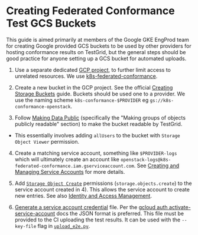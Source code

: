 # Creating Federated Conformance Test GCS Buckets

This guide is aimed primarily at members of the Google GKE EngProd team for 
creating Google provided GCS buckets to be used by other providers for hosting
conformance results on TestGrid, but the general steps should be good practice
for anyone setting up a GCS bucket for automated uploads.

1) Use a separate dedicated [GCP project](https://cloud.google.com/storage/docs/projects), to further limit access to unrelated resources. We use [k8s-federated-conformance](http://console.cloud.google.com/home/dashboard?project=k8s-federated-conformance).

2) Create a new bucket in the GCP project. See the official [Creating Storage Buckets](https://cloud.google.com/storage/docs/creating-buckets) guide. Buckets should be used one to a provider. We use the naming scheme `k8s-conformance-$PROVIDER` eg `gs://k8s-conformance-openstack`.

3) Follow [Making Data Public](https://cloud.google.com/storage/docs/access-control/making-data-public) (specifically the "Making groups of objects publicly readable" section) to make the bucket readable by TestGrid.
  - This essentially involves adding `allUsers` to the bucket with `Storage Object Viewer` permission.

4) Create a matching service account, something like `$PROVIDER-logs` which will ultimately create an account like `openstack-logs@k8s-federated-conformance.iam.gserviceaccount.com`. See [Creating and Managing Service Accounts](https://cloud.google.com/iam/docs/creating-managing-service-accounts) for more details.

5) Add [`Storage Object Create`](https://cloud.google.com/storage/docs/access-control/iam-roles) permissions (`storage.objects.create`) to the service account created in 4). This allows the service account to create new entries. See also [Identity and Access Management](https://cloud.google.com/storage/docs/access-control/iam).

6) [Generate a service account credential](https://cloud.google.com/storage/docs/authentication#generating-a-private-key) file. Per the [gcloud auth activate-service-account](https://cloud.google.com/sdk/gcloud/reference/auth/activate-service-account) docs the JSON format is preferred. This file must be provided to the CI uploading the test results. It can be used with the `--key-file` flag in [`upload_e2e.py`](./upload_e2e.py).


